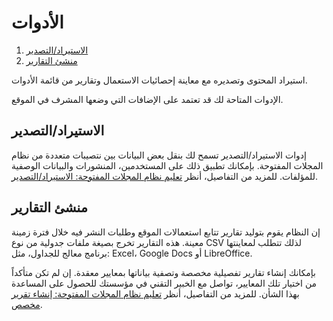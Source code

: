 ﻿# الأدوات

1. [الاستيراد/التصدير](tools#import-export)
1. [منشئ التقارير](tools#report-generator)

استيراد المحتوى وتصديره مع معاينة إحصائيات الاستعمال وتقارير من قائمة الأدوات.

الإدوات المتاحة لك قد تعتمد على الإضافات التي وضعها المشرف في الموقع.

## <a name="import-export"></a>الاستيراد/التصدير

إدوات الاستيراد/التصدير تسمح لك بنقل بعض البيانات بين نتصيبات متعددة من نظام المجلات المفتوحة. بإمكانك تطبيق ذلك على المستخدمين، المنشورات والبيانات الوصفية للمؤلفات. للمزيد من التفاصيل، أنظر [تعليم نظام المجلات المفتوحة: الاستيراد/التصدير](https://docs.pkp.sfu.ca/learning-ojs/ar/tools#%D8%A7%D9%84%D8%A7%D8%B3%D8%AA%D9%8A%D8%B1%D8%A7%D8%AF%D8%A7%D9%84%D8%AA%D8%B5%D8%AF%D9%8A%D8%B1).

## <a name="statistics"></a>منشئ التقارير

إن النظام يقوم بتوليد تقارير تتابع استعمالات الموقع وطلبات النشر فيه خلال فترة زمينة معينة. هذه التقارير تخرج بصيغة ملفات جدولية من نوع CSV لذلك تتطلب لمعاينتها برنامج معالج للجداول، مثل: Excel، Google Docs أو LibreOffice.

بإمكانك إنشاء تقارير تفصيلية مخصصة وتصفية بياناتها بمعايير معقدة. إن لم تكن متأكداً من اختيار تلك المعايير، تواصل مع الخبير التقني في مؤسستك للحصول على المساعدة بهذا الشأن. للمزيد من التفاصيل، أنظر [تعليم نظام المجلات المفتوحة: إنشاء تقرير مخصص](https://docs.pkp.sfu.ca/learning-ojs/ar/tools#%D8%A5%D9%86%D8%B4%D8%A7%D8%A1-%D8%AA%D9%82%D8%B1%D9%8A%D8%B1-%D9%85%D8%AE%D8%B5%D8%B5).
